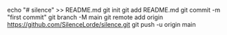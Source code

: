 echo "# silence" >> README.md
git init
git add README.md
git commit -m "first commit"
git branch -M main
git remote add origin https://github.com/SilenceLorde/silence.git
git push -u origin main
